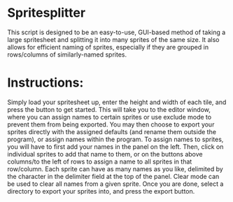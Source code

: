 # Spritesplitter

This script is designed to be an easy-to-use, GUI-based method of taking a large spritesheet and splitting it into many sprites of the same size. 
It also allows for efficient naming of sprites, especially if they are grouped in rows/columns of similarly-named sprites.

# Instructions:
Simply load your spritesheet up, enter the height and width of each tile, and press the button to get started.
This will take you to the editor window, where you can assign names to certain sprites or use exclude mode to prevent them from being exported.
You may then choose to export your sprites directly with the assigned defaults (and rename them outside the program), or assign names within the program.
To assign names to sprites, you will have to first add your names in the panel on the left.
Then, click on individual sprites to add that name to them, or on the buttons above columns/to the left of rows to assign a name to all sprites in that row/column.
Each sprite can have as many names as you like, delimited by the character in the delimiter field at the top of the panel.
Clear mode can be used to clear all names from a given sprite.
Once you are done, select a directory to export your sprites into, and press the export button.
